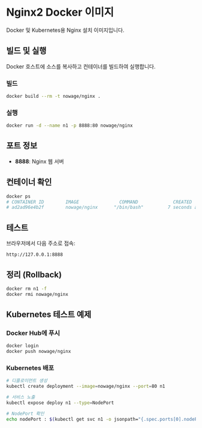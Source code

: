# Nginx2 Docker 이미지
Docker 및 Kubernetes용 Nginx 설치 이미지입니다.

## 빌드 및 실행

Docker 호스트에 소스를 복사하고 컨테이너를 빌드하여 실행합니다.

### 빌드
```bash
docker build --rm -t nowage/nginx .
```

### 실행
```bash
docker run -d --name n1 -p 8888:80 nowage/nginx
```

## 포트 정보
- **8888**: Nginx 웹 서버

## 컨테이너 확인
```bash
docker ps
# CONTAINER ID        IMAGE               COMMAND             CREATED             STATUS              PORTS               NAMES
# ad2ad96e4b2f        nowage/nginx      "/bin/bash"         7 seconds ago       Up 6 seconds                            n1
```

## 테스트
브라우저에서 다음 주소로 접속:
```
http://127.0.0.1:8888
```

## 정리 (Rollback)
```bash
docker rm n1 -f
docker rmi nowage/nginx
```

## Kubernetes 테스트 예제

### Docker Hub에 푸시
```bash
docker login
docker push nowage/nginx
```

### Kubernetes 배포
```bash
# 디플로이먼트 생성
kubectl create deployment --image=nowage/nginx --port=80 n1

# 서비스 노출
kubectl expose deploy n1 --type=NodePort

# NodePort 확인
echo nodePort : $(kubectl get svc n1 -o jsonpath="{.spec.ports[0].nodePort}")
```


